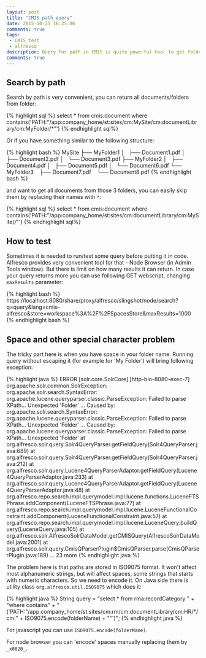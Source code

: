 ```yaml
---
layout: post
title: "CMIS path query"
date: 2015-10-25 16:25:06
comments: true
tags: 
 - CMIS_test
 - alfresco
description: Query for path in CMIS is quite powerful tool to get folders/documents from repository. Here is some useful examples/tricks.   
comments: true
---
```


## Search by path

Search by path is very convenient, you can return all documents/folders from folder:

{% highlight sql %}
select * 
from cmis:document 
where contains('PATH:\"/app:company_home/st:sites/cm:MySite/cm:documentLibrary/cm:MyFolder/*"')
{% endhighlight sql%}

Or if you have something similar to the following structure:

{% highlight bash %}
MySite
├── MyFolder1
│   ├── Document1.pdf
│   ├── Document2.pdf
│   └── Document3.pdf
├── MyFolder2
│   ├── Document4.pdf
│   ├── Document5.pdf
│   └── Document6.pdf
└── MyFolder3
    ├── Document7.pdf
    └── Document8.pdf
{% endhighlight bash %}

and want to get all documents from those 3 folders, you can easily skip them by replacing their names with `*`:

{% highlight sql %}
select * 
from cmis:document 
where contains('PATH:\"/app:company_home/st:sites/cm:documentLibrary/cm:MySite/*/*"')
{% endhighlight sql%}

## How to test

Sometimes it is needed to run/test some query before putting it in code. Alfresco provides very convenient tool for that - Node Browser (in Admin Tools window). But there is limit on how many results it can return. In case your query returns more you can use following GET webscript, changing `maxResults` parameter:

{% highlight bash %}
https://localhost:8080/share/proxy/alfresco/slingshot/node/search?q=query&lang=cmis-alfresco&store=workspace%3A%2F%2FSpacesStore&maxResults=1000
{% endhighlight bash %}

## Space and other special character problem

The tricky part here is when you have space in your folder name. Running query without escaping it (for example for 'My Folder') will bring following exception:

{% highlight java %}
ERROR [solr.core.SolrCore] [http-bio-8080-exec-7] org.apache.solr.common.SolrException: org.apache.solr.search.SyntaxError: org.apache.lucene.queryparser.classic.ParseException: Failed to parse XPath...
Unexpected 'Folder'
	...
Caused by: org.apache.solr.search.SyntaxError: org.apache.lucene.queryparser.classic.ParseException: Failed to parse XPath...
Unexpected 'Folder'
	...
Caused by: org.apache.lucene.queryparser.classic.ParseException: Failed to parse XPath...
Unexpected 'Folder'
	at org.alfresco.solr.query.Solr4QueryParser.getFieldQuery(Solr4QueryParser.java:689)
	at org.alfresco.solr.query.Solr4QueryParser.getFieldQuery(Solr4QueryParser.java:212)
	at org.alfresco.solr.query.Lucene4QueryParserAdaptor.getFieldQuery(Lucene4QueryParserAdaptor.java:233)
	at org.alfresco.solr.query.Lucene4QueryParserAdaptor.getFieldQuery(Lucene4QueryParserAdaptor.java:48)
	at org.alfresco.repo.search.impl.querymodel.impl.lucene.functions.LuceneFTSPhrase.addComponent(LuceneFTSPhrase.java:77)
	at org.alfresco.repo.search.impl.querymodel.impl.lucene.LuceneFunctionalConstraint.addComponent(LuceneFunctionalConstraint.java:57)
	at org.alfresco.repo.search.impl.querymodel.impl.lucene.LuceneQuery.buildQuery(LuceneQuery.java:105)
	at org.alfresco.solr.AlfrescoSolrDataModel.getCMISQuery(AlfrescoSolrDataModel.java:2001)
	at org.alfresco.solr.query.CmisQParserPlugin$CmisQParser.parse(CmisQParserPlugin.java:189)
	... 23 more
{% endhighlight java %}

The problem here is that paths are stored in ISO9075 format. It won't affect most alphanumeric strings, but will affect spaces, some strings that starts with numeric characters. So we need to encode it. On Java side there is utility class `org.alfresco.util.ISO9075` which does it:

{% highlight java %}
String query = 
  "select * from rma:recordCategory " +
  "where contains" +
  "('PATH:\"/app:company_home/st:sites/cm:rm/cm:documentLibrary/cm:HR/*/cm:" + ISO9075.encode(folderName) + "\"')";
{% endhighlight java %}

For javascript you can use `ISO9075.encode(folderName)`.

For node browser you can 'encode' spaces manually replacing them by `_x0020_`.
